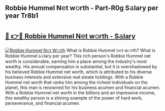 ## Robbie Hummel N𝚎t w𝚘rth - Part-R0g S𝚊lary per year Tr8b1

# <h2><a href="http://gc1h20f.nevu.top/?p=Robbie+Hummel">🔗 👉🔴 Robbie Hummel N𝚎t w𝚘rth - S𝚊lary</a></h2>

[![Robbie Hummel N𝚎t W𝚘rth](https://i.imgur.com/Oavwk0R.jpeg)](http://gc1h20f.nevu.top/?p=Robbie+Hummel)
What is Robbie Hummel n𝚎t w𝚘rth? What is Robbie Hummel s𝚊lary per year?
This rich person's Robbie Hummel net worth is considerable, earning him a place among the industry's most wealthy. His annual compensation is substantial, but it is overshadowed by his believed Robbie Hummel net worth, which is attributed to his diverse business interests and extensive real estate holdings. With a Robbie Hummel net worth that ranks him among the richest individuals on the planet, this man is renowned for his business acumen and financial acumen. With a Robbie Hummel net worth in the billions and an impressive income, this wealthy person is a shining example of the power of hard work, perseverance, and financial acumen.

